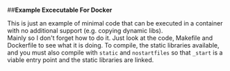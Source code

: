 ##__Example Excecutable For Docker__

This is just an example of minimal code that can be executed in a
container with no additional support (e.g. copying dynamic libs).  
Mainly so I don't forget how to do it.  Just look at the code, 
Makefile and Dockerfile to see what it is doing.  To compile, 
the static libraries available, and you must also compile with 
`static` and `nostartfiles` so that `_start` is a viable entry point 
and the static libraries are linked.

